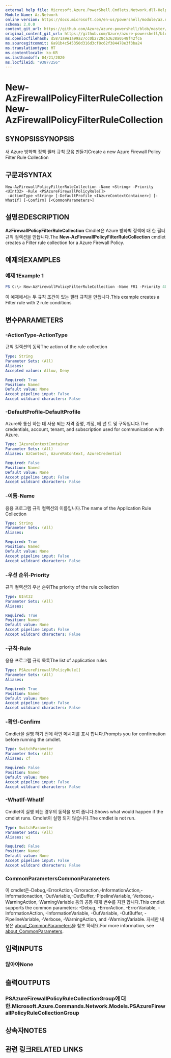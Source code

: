 ```yaml
---
external help file: Microsoft.Azure.PowerShell.Cmdlets.Network.dll-Help.xml
Module Name: Az.Network
online version: https://docs.microsoft.com/en-us/powershell/module/az.network/new-azfirewallpolicyfilterrulecollection
schema: 2.0.0
content_git_url: https://github.com/Azure/azure-powershell/blob/master/src/Network/Network/help/New-AzFirewallPolicyFilterRuleCollection.md
original_content_git_url: https://github.com/Azure/azure-powershell/blob/master/src/Network/Network/help/New-AzFirewallPolicyFilterRuleCollection.md
ms.openlocfilehash: d5871a9e1a99a27cc0b2728ca3638a0548f42fc6
ms.sourcegitcommit: 6a91b4c545350d316d3cf8c62f384478e3f3ba24
ms.translationtype: MT
ms.contentlocale: ko-KR
ms.lasthandoff: 04/21/2020
ms.locfileid: "93877256"
---
```

# <span data-ttu-id="2e67f-101">New-AzFirewallPolicyFilterRuleCollection</span><span class="sxs-lookup"><span data-stu-id="2e67f-101">New-AzFirewallPolicyFilterRuleCollection</span></span>

## <span data-ttu-id="2e67f-102">SYNOPSIS</span><span class="sxs-lookup"><span data-stu-id="2e67f-102">SYNOPSIS</span></span>
<span data-ttu-id="2e67f-103">새 Azure 방화벽 정책 필터 규칙 모음 만들기</span><span class="sxs-lookup"><span data-stu-id="2e67f-103">Create a new Azure Firewall Policy Filter Rule Collection</span></span>

## <span data-ttu-id="2e67f-104">구문과</span><span class="sxs-lookup"><span data-stu-id="2e67f-104">SYNTAX</span></span>

```
New-AzFirewallPolicyFilterRuleCollection -Name <String> -Priority <UInt32> -Rule <PSAzureFirewallPolicyRule[]>
 -ActionType <String> [-DefaultProfile <IAzureContextContainer>] [-WhatIf] [-Confirm] [<CommonParameters>]
```

## <span data-ttu-id="2e67f-105">설명은</span><span class="sxs-lookup"><span data-stu-id="2e67f-105">DESCRIPTION</span></span>
<span data-ttu-id="2e67f-106">**AzFirewallPolicyFilterRuleCollection** Cmdlet은 Azure 방화벽 정책에 대 한 필터 규칙 컬렉션을 만듭니다.</span><span class="sxs-lookup"><span data-stu-id="2e67f-106">The **New-AzFirewallPolicyFilterRuleCollection** cmdlet creates a Filter rule collection for a Azure Firewall Policy.</span></span>

## <span data-ttu-id="2e67f-107">예제의</span><span class="sxs-lookup"><span data-stu-id="2e67f-107">EXAMPLES</span></span>

### <span data-ttu-id="2e67f-108">예제 1</span><span class="sxs-lookup"><span data-stu-id="2e67f-108">Example 1</span></span>
```powershell
PS C:\> New-AzFirewallPolicyFilterRuleCollection -Name FR1 -Priority 400 -Rule $appRule1 ,$appRule2 -ActionType "Allow"
```

<span data-ttu-id="2e67f-109">이 예제에서는 두 규칙 조건이 있는 필터 규칙을 만듭니다.</span><span class="sxs-lookup"><span data-stu-id="2e67f-109">This example creates a Filter rule with 2 rule conditions</span></span>

## <span data-ttu-id="2e67f-110">변수</span><span class="sxs-lookup"><span data-stu-id="2e67f-110">PARAMETERS</span></span>

### <span data-ttu-id="2e67f-111">-ActionType</span><span class="sxs-lookup"><span data-stu-id="2e67f-111">-ActionType</span></span>
<span data-ttu-id="2e67f-112">규칙 컬렉션의 동작</span><span class="sxs-lookup"><span data-stu-id="2e67f-112">The action of the rule collection</span></span>

```yaml
Type: String
Parameter Sets: (All)
Aliases:
Accepted values: Allow, Deny

Required: True
Position: Named
Default value: None
Accept pipeline input: False
Accept wildcard characters: False
```

### <span data-ttu-id="2e67f-113">-DefaultProfile</span><span class="sxs-lookup"><span data-stu-id="2e67f-113">-DefaultProfile</span></span>
<span data-ttu-id="2e67f-114">Azure와 통신 하는 데 사용 되는 자격 증명, 계정, 테 넌 트 및 구독입니다.</span><span class="sxs-lookup"><span data-stu-id="2e67f-114">The credentials, account, tenant, and subscription used for communication with Azure.</span></span>

```yaml
Type: IAzureContextContainer
Parameter Sets: (All)
Aliases: AzContext, AzureRmContext, AzureCredential

Required: False
Position: Named
Default value: None
Accept pipeline input: False
Accept wildcard characters: False
```

### <span data-ttu-id="2e67f-115">-이름</span><span class="sxs-lookup"><span data-stu-id="2e67f-115">-Name</span></span>
<span data-ttu-id="2e67f-116">응용 프로그램 규칙 컬렉션의 이름입니다.</span><span class="sxs-lookup"><span data-stu-id="2e67f-116">The name of the Application Rule Collection</span></span>

```yaml
Type: String
Parameter Sets: (All)
Aliases:

Required: True
Position: Named
Default value: None
Accept pipeline input: False
Accept wildcard characters: False
```

### <span data-ttu-id="2e67f-117">-우선 순위</span><span class="sxs-lookup"><span data-stu-id="2e67f-117">-Priority</span></span>
<span data-ttu-id="2e67f-118">규칙 컬렉션의 우선 순위</span><span class="sxs-lookup"><span data-stu-id="2e67f-118">The priority of the rule collection</span></span>

```yaml
Type: UInt32
Parameter Sets: (All)
Aliases:

Required: True
Position: Named
Default value: None
Accept pipeline input: False
Accept wildcard characters: False
```

### <span data-ttu-id="2e67f-119">-규칙</span><span class="sxs-lookup"><span data-stu-id="2e67f-119">-Rule</span></span>
<span data-ttu-id="2e67f-120">응용 프로그램 규칙 목록</span><span class="sxs-lookup"><span data-stu-id="2e67f-120">The list of application rules</span></span>

```yaml
Type: PSAzureFirewallPolicyRule[]
Parameter Sets: (All)
Aliases:

Required: True
Position: Named
Default value: None
Accept pipeline input: False
Accept wildcard characters: False
```

### <span data-ttu-id="2e67f-121">-확인</span><span class="sxs-lookup"><span data-stu-id="2e67f-121">-Confirm</span></span>
<span data-ttu-id="2e67f-122">Cmdlet을 실행 하기 전에 확인 메시지를 표시 합니다.</span><span class="sxs-lookup"><span data-stu-id="2e67f-122">Prompts you for confirmation before running the cmdlet.</span></span>

```yaml
Type: SwitchParameter
Parameter Sets: (All)
Aliases: cf

Required: False
Position: Named
Default value: None
Accept pipeline input: False
Accept wildcard characters: False
```

### <span data-ttu-id="2e67f-123">-WhatIf</span><span class="sxs-lookup"><span data-stu-id="2e67f-123">-WhatIf</span></span>
<span data-ttu-id="2e67f-124">Cmdlet이 실행 되는 경우의 동작을 보여 줍니다.</span><span class="sxs-lookup"><span data-stu-id="2e67f-124">Shows what would happen if the cmdlet runs.</span></span>
<span data-ttu-id="2e67f-125">Cmdlet이 실행 되지 않습니다.</span><span class="sxs-lookup"><span data-stu-id="2e67f-125">The cmdlet is not run.</span></span>

```yaml
Type: SwitchParameter
Parameter Sets: (All)
Aliases: wi

Required: False
Position: Named
Default value: None
Accept pipeline input: False
Accept wildcard characters: False
```

### <span data-ttu-id="2e67f-126">CommonParameters</span><span class="sxs-lookup"><span data-stu-id="2e67f-126">CommonParameters</span></span>
<span data-ttu-id="2e67f-127">이 cmdlet은-Debug,-ErrorAction,-Erroraction,-InformationAction,-Informationaction,-OutVariable,-OutBuffer,-PipelineVariable,-Verbose,-WarningAction,-WarningVariable 등의 공통 매개 변수를 지원 합니다.</span><span class="sxs-lookup"><span data-stu-id="2e67f-127">This cmdlet supports the common parameters: -Debug, -ErrorAction, -ErrorVariable, -InformationAction, -InformationVariable, -OutVariable, -OutBuffer, -PipelineVariable, -Verbose, -WarningAction, and -WarningVariable.</span></span> <span data-ttu-id="2e67f-128">자세한 내용은 [about_CommonParameters](http://go.microsoft.com/fwlink/?LinkID=113216)을 참조 하세요.</span><span class="sxs-lookup"><span data-stu-id="2e67f-128">For more information, see [about_CommonParameters](http://go.microsoft.com/fwlink/?LinkID=113216).</span></span>

## <span data-ttu-id="2e67f-129">입력</span><span class="sxs-lookup"><span data-stu-id="2e67f-129">INPUTS</span></span>

### <span data-ttu-id="2e67f-130">않아야</span><span class="sxs-lookup"><span data-stu-id="2e67f-130">None</span></span>

## <span data-ttu-id="2e67f-131">출력</span><span class="sxs-lookup"><span data-stu-id="2e67f-131">OUTPUTS</span></span>

### <span data-ttu-id="2e67f-132">PSAzureFirewallPolicyRuleCollectionGroup에 대 한.</span><span class="sxs-lookup"><span data-stu-id="2e67f-132">Microsoft.Azure.Commands.Network.Models.PSAzureFirewallPolicyRuleCollectionGroup</span></span>

## <span data-ttu-id="2e67f-133">상속자</span><span class="sxs-lookup"><span data-stu-id="2e67f-133">NOTES</span></span>

## <span data-ttu-id="2e67f-134">관련 링크</span><span class="sxs-lookup"><span data-stu-id="2e67f-134">RELATED LINKS</span></span>
